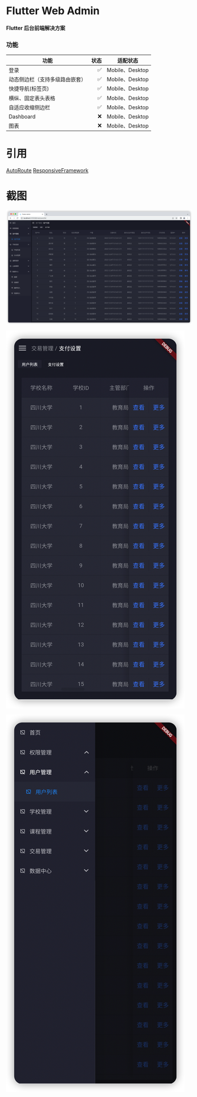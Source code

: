 # Flutter Web Admin

**Flutter 后台前端解决方案**

### 功能

| 功能        | 状态   | 适配状态 |
| --------   | -----:  | -------- |
| 登录      |  ✅   |Mobile、Desktop|
| 动态侧边栏（支持多级路由嵌套）        |   ✅  |Mobile、Desktop|
| 快捷导航(标签页)       |    ✅    |Mobile、Desktop|
| 横纵、固定表头表格       |    ✅    |Mobile、Desktop|
| 自适应收缩侧边栏       |    ✅    |Mobile、Desktop|
| Dashboard       |    ❌    |Mobile、Desktop|
|图表 |❌    |Mobile、Desktop|

# 引用
[AutoRoute](https://github.com/Milad-Akarie/auto_route_library "AutoRoute")
[ResponsiveFramework](https://github.com/Codelessly/ResponsiveFramework "ResponsiveFramework")


# 截图
[![](https://github.com/HaiChecker/Flutter-Admin/blob/main/images/Desktop_Main.png)](https://github.com/HaiChecker/Flutter-Admin/blob/main/images/Desktop_Main.png)

[![](https://github.com/HaiChecker/Flutter-Admin/blob/main/images/Mobile_Main.png)](https://github.com/HaiChecker/Flutter-Admin/blob/main/images/Mobile_Main.png)

[![](https://github.com/HaiChecker/Flutter-Admin/blob/main/images/Mobile_Menu.png)](https://github.com/HaiChecker/Flutter-Admin/blob/main/images/Mobile_Menu.png)